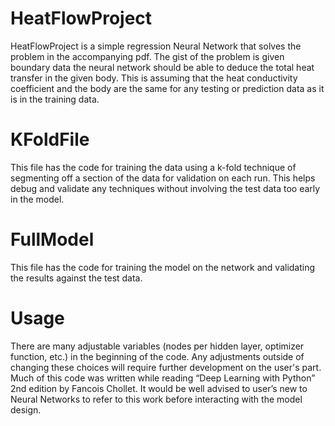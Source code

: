 # HeatFlowProject

HeatFlowProject is a simple regression Neural Network that solves the problem in the accompanying pdf. The gist of the problem is given boundary data the neural network should be able to deduce the total heat transfer in the given body. This is assuming that the heat conductivity coefficient and the body are the same for any testing or prediction data as it is in the training data.

# KFoldFile

This file has the code for training the data using a k-fold technique of segmenting off a section of the data for validation on each run. This helps debug and validate any techniques without involving the test data too early in the model. 

# FullModel

This file has the code for training the model on the network and validating the results against the test data. 

# Usage

There are many adjustable variables (nodes per hidden layer, optimizer function, etc.) in the beginning of the code. Any adjustments outside of changing these choices will require further development on the user's part. 
Much of this code was written while reading “Deep Learning with Python” 2nd edition by Fancois Chollet. It would be well advised to user’s new to Neural Networks to refer to this work before interacting with the model design.


